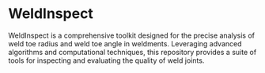 # WeldInspect
WeldInspect is a comprehensive toolkit designed for the precise analysis of weld toe radius and weld toe angle in weldments. Leveraging advanced algorithms and computational techniques, this repository provides a suite of tools for inspecting and evaluating the quality of weld joints. 
